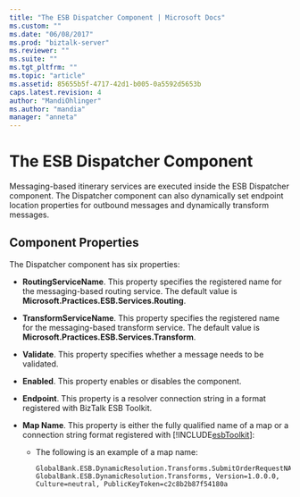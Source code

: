 ```yaml
---
title: "The ESB Dispatcher Component | Microsoft Docs"
ms.custom: ""
ms.date: "06/08/2017"
ms.prod: "biztalk-server"
ms.reviewer: ""
ms.suite: ""
ms.tgt_pltfrm: ""
ms.topic: "article"
ms.assetid: 85655b5f-4717-42d1-b005-0a5592d5653b
caps.latest.revision: 4
author: "MandiOhlinger"
ms.author: "mandia"
manager: "anneta"
---
```

# The ESB Dispatcher Component
Messaging-based itinerary services are executed inside the ESB Dispatcher component. The Dispatcher component can also dynamically set endpoint location properties for outbound messages and dynamically transform messages.  
  
## Component Properties  
 The Dispatcher component has six properties:  
  
- **RoutingServiceName**. This property specifies the registered name for the messaging-based routing service. The default value is **Microsoft.Practices.ESB.Services.Routing**.  
  
- **TransformServiceName**. This property specifies the registered name for the messaging-based transform service. The default value is **Microsoft.Practices.ESB.Services.Transform**.  
  
- **Validate**. This property specifies whether a message needs to be validated.  
  
- **Enabled**. This property enables or disables the component.  
  
- **Endpoint**. This property is a resolver connection string in a format registered with BizTalk ESB Toolkit.  
  
- **Map Name**. This property is either the fully qualified name of a map or a connection string format registered with [!INCLUDE[esbToolkit](../includes/esbtoolkit-md.md)]:  
  
  -   The following is an example of a map name:  
  
      ```  
      GlobalBank.ESB.DynamicResolution.Transforms.SubmitOrderRequestNA_To_SubmitOrderRequestCN, GlobalBank.ESB.DynamicResolution.Transforms, Version=1.0.0.0, Culture=neutral, PublicKeyToken=c2c8b2b87f54180a  
      ```